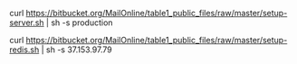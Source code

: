 curl https://bitbucket.org/MailOnline/table1_public_files/raw/master/setup-server.sh | sh -s production

curl https://bitbucket.org/MailOnline/table1_public_files/raw/master/setup-redis.sh | sh -s 37.153.97.79